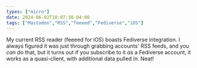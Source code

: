 ```yaml
---
types: ["micro"]
date: 2024-06-02T10:07:38-04:00
tags: ["Mastodon","RSS","feeeed","Fediverse","iOS"]
---
```

My current RSS reader (feeeed for iOS) boasts Fediverse integration. I always figured it was just through grabbing accounts' RSS feeds, and you *can* do that, but it turns out if you subscribe to it *as* a Fediverse account, it works as a quasi-client, with additional data pulled in. Neat!
